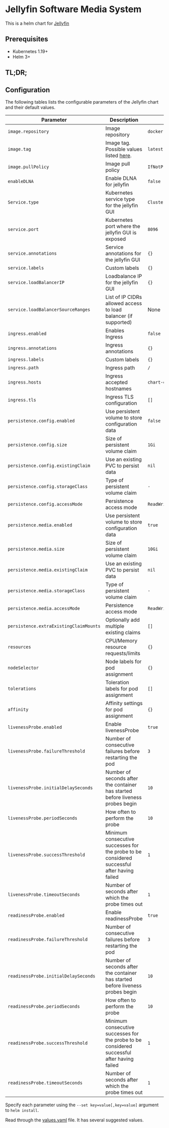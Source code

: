 # Jellyfin Software Media System

This is a helm chart for [Jellyfin](https://github.com/jellyfin/jellyfin/)

## Prerequisites

- Kubernetes 1.19+
- Helm 3+

## TL;DR;


## Configuration

The following tables lists the configurable parameters of the Jellyfin chart and their default values.

| Parameter                  | Description                         | Default                                                 |
|----------------------------|-------------------------------------|---------------------------------------------------------|
| `image.repository`         | Image repository | `docker.io/jellyfin/jellyfin` |
| `image.tag`                | Image tag. Possible values listed [here](https://hub.docker.com/r/jellyfin/jellyfin/tags/).| `latest`|
| `image.pullPolicy`         | Image pull policy | `IfNotPresent` |
| `enableDLNA`		  | Enable DLNA for jellyfin | `false` |
| `Service.type`          | Kubernetes service type for the jellyfin GUI | `ClusterIP` |
| `service.port`          | Kubernetes port where the jellyfin GUI is exposed| `8096` |
| `service.annotations`   | Service annotations for the jellyfin GUI | `{}` |
| `service.labels`        | Custom labels | `{}` |
| `service.loadBalancerIP` | Loadbalance IP for the jellyfin GUI | `{}` |
| `service.loadBalancerSourceRanges` | List of IP CIDRs allowed access to load balancer (if supported)      | None
| `ingress.enabled`              | Enables Ingress | `false` |
| `ingress.annotations`          | Ingress annotations | `{}` |
| `ingress.labels`               | Custom labels                       | `{}`
| `ingress.path`                 | Ingress path | `/` |
| `ingress.hosts`                | Ingress accepted hostnames | `chart-example.local` |
| `ingress.tls`                  | Ingress TLS configuration | `[]` |
| `persistence.config.enabled`      | Use persistent volume to store configuration data | `false` |
| `persistence.config.size`         | Size of persistent volume claim | `1Gi` |
| `persistence.config.existingClaim`| Use an existing PVC to persist data | `nil` |
| `persistence.config.storageClass` | Type of persistent volume claim | `-` |
| `persistence.config.accessMode`  | Persistence access mode | `ReadWriteOnce` |
| `persistence.media.enabled`      | Use persistent volume to store configuration data | `true` |
| `persistence.media.size`         | Size of persistent volume claim | `10Gi` |
| `persistence.media.existingClaim`| Use an existing PVC to persist data | `nil` |
| `persistence.media.storageClass` | Type of persistent volume claim | `-` |
| `persistence.media.accessMode`  | Persistence access mode | `ReadWriteOnce` |
| `persistence.extraExistingClaimMounts`  | Optionally add multiple existing claims | `[]` |
| `resources`                | CPU/Memory resource requests/limits | `{}` |
| `nodeSelector`             | Node labels for pod assignment | `{}` |
| `tolerations`              | Toleration labels for pod assignment | `[]` |
| `affinity`                 | Affinity settings for pod assignment | `{}` |
| `livenessProbe.enabled`                | Enable livenessProbe | `true` |
| `livenessProbe.failureThreshold`       | Number of consecutive failures before restarting the pod | `3` |
| `livenessProbe.initialDelaySeconds`    | Number of seconds after the container has started before liveness probes begin | `10` |
| `livenessProbe.periodSeconds`          | How often to perform the probe | `10` |
| `livenessProbe.successThreshold`       | Minimum consecutive successes for the probe to be considered successful after having failed | `1` |
| `livenessProbe.timeoutSeconds`         | Number of seconds after which the probe times out | `1` |
| `readinessProbe.enabled`               | Enable readinessProbe | `true` |
| `readinessProbe.failureThreshold`      | Number of consecutive failures before restarting the pod | `3` |
| `readinessProbe.initialDelaySeconds`   | Number of seconds after the container has started before liveness probes begin | `10` |
| `readinessProbe.periodSeconds`         | How often to perform the probe | `10` |
| `readinessProbe.successThreshold`      | Minimum consecutive successes for the probe to be considered successful after having failed | `1` |
| `readinessProbe.timeoutSeconds`        | Number of seconds after which the probe times out | `1` |

Specify each parameter using the `--set key=value[,key=value]` argument to `helm install`.

Read through the [values.yaml](values.yaml) file. It has several suggested values.
